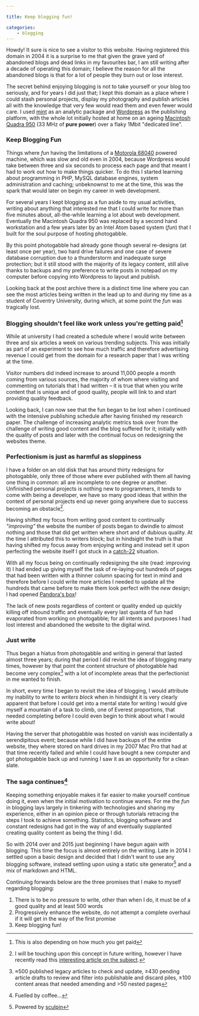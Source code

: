 ```yaml
---

title: Keep blogging fun!

categories:
    - blogging
---
```


Howdy! It sure is nice to see a visitor to this website. Having registered this domain in 2004 it is a surprise to me that given the grave yard of abandoned blogs and dead links in my favourites bar, I am still writing after a decade of operating this domain; I believe the reason for all the abandoned blogs is that for a lot of people they burn out or lose interest.

The secret behind enjoying blogging is not to take yourself or your blog too seriously, and for years I did just that; I kept this domain as a place where I could stash personal projects, display my photography and publish articles all with the knowledge that very few would read them and even fewer would care. I used [mint](http://haveamint.com/) as an analytic package and [Wordpress](https://wordpress.org/) as the publishing platform, with the whole lot initially hosted at home on an ageing [Macintosh Quadra 950](http://en.wikipedia.org/wiki/Macintosh_Quadra_950) (33 MHz of **pure power**) over a flaky 1Mbit "dedicated line".

### Keep Blogging Fun

Things where *fun* having the limitations of a [Motorola 68040](http://en.wikipedia.org/wiki/Motorola_68040) powered machine, which was slow and old even in 2004, because Wordpress would take between three and six seconds to process each page and that meant I had to work out how to make things quicker. To do this I started learning about programming in PHP, MySQL database engines, system administration and caching; unbeknownst to me at the time, this was the spark that would later on begin my career in web development.

For several years I kept blogging as a fun aside to my usual activities, writing about anything that interested me that I could write for more than five minutes about, all-the-while learning a lot about web development. Eventually the Macintosh Quadra 950 was replaced by a second hand workstation and a few years later by an Intel Atom based system (*fun*) that I built for the soul purpose of hosting photogabble.

By this point photogabble had already gone though several re-designs (at least once per year), two hard drive failures and one case of severe database corruption due to a thunderstorm and inadequate surge protection; but it still stood with the majority of its legacy content, still alive thanks to backups and my preference to write posts in notepad on my computer before copying into Wordpress to layout and publish.

Looking back at the post archive there is a distinct time line where you can see the most articles being written in the lead up to and during my time as a student of Coventry University, during which, at some point the *fun* was tragically lost.

### Blogging shouldn't feel like work unless you're getting paid[^1]

While at university I had created a schedule where I would write between three and six articles a week on various trending subjects. This was initially as part of an experiment to see how much traffic and therefore advertising revenue I could get from the domain for a research paper that I was writing at the time.

Visitor numbers did indeed increase to around 11,000 people a month coming from various sources, the majority of whom where visiting and commenting on tutorials that I had written &ndash; it is true that when you write content that is unique and of good quality, people will link to and start providing quality feedback.

Looking back, I can now see that the fun began to be lost when I continued with the intensive publishing schedule after having finished my research paper. The challenge of increasing analytic metrics took over from the challenge of writing good content and the blog suffered for it; initially with the quality of posts and later with the continual focus on redesigning the websites theme.

### Perfectionism is just as harmful as sloppiness

I have a folder on an old disk that has around thirty redesigns for photogabble, only three of those where ever published with them all having one thing in common: all are incomplete to one degree or another. Unfinished personal projects is nothing new to programmers, it tends to come with being a developer, we have so many good ideas that within the context of personal projects end up never going anywhere due to success becoming an obstacle[^2].

Having shifted my focus from writing good content to continually *"improving"* the website the number of posts began to dwindle to almost nothing and those that did get written where short and of dubious quality. At the time I attributed this to writers block; but in hindsight the truth is that having shifted my focus away from enjoying writing and instead set it upon perfecting the website itself I got stuck in a [catch-22](http://www.merriam-webster.com/dictionary/catch%2022) situation.

With all my focus being on continually redesigning the site (read: improving it) I had ended up giving myself the task of re-laying-out hundreds of pages that had been written with a thinner column spacing for text in mind and therefore before I could write more articles I needed to update all the hundreds that came before to make them look perfect with the *new* design; I had opened [Pandora's box](http://en.wikipedia.org/wiki/Pandora%27s_box)!

The lack of new posts regardless of content or quality ended up quickly killing off inbound traffic and eventually every last quanta of fun had evaporated from working on photogabble; for all intents and purposes I had lost interest and abandoned the website to the digital wind.

### Just write

Thus began a hiatus from photogabble and writing in general that lasted almost three years; during that period I did revisit the idea of blogging many times, however by that point the content structure of photogabble had become very complex[^3] with a lot of incomplete areas that the perfectionist in me wanted to finish.

In short, every time I began to revisit the idea of blogging, I would attribute my inability to write to *writers block* when in hindsight it is very clearly apparent that before I could get into a mental state for writing I would give myself a mountain of a task to climb, one of Everest proportions, that needed completing before I could even begin to think about what I would write about!

Having the server that photogabble was hosted on vanish was incidentally a serendipitous event; because while I did have backups of the entire website, they where stored on hard drives in my 2007 Mac Pro that had at that time recently failed and while I could have bought a new computer and got photogabble back up and running I saw it as an opportunity for a clean slate.

### The saga continues[^4]

Keeping something enjoyable makes it far easier to make yourself continue doing it, even when the initial motivation to continue wanes. For me the *fun* in blogging lays largely in tinkering with technologies and sharing my experience, either in an opinion piece or through tutorials retracing the steps I took to achieve something. Statistics, blogging software and constant redesigns had got in the way of and eventually supplanted creating quality content as being the thing I did.

So with 2014 over and 2015 just beginning I have begun again with blogging. This time the focus is almost entirely on the writing. Late in 2014 I settled upon a basic design and decided that I didn't want to use any blogging software, instead settling upon using a static site generator[^5] and a mix of markdown and HTML.

Continuing forwards below are the three promises that I make to myself regarding blogging:

1. There is to be no pressure to write, other than when I do, it must be of a good quality and at least 500 words
2. Progressively enhance the website, do not attempt a complete overhaul if it will get in the way of the first promise
3. Keep blogging fun!

[^1]: This is also depending on how much you get paid
[^2]: I will be touching upon this concept in future writing, however I have recently read this [interesting article on the subject](http://programmer-hek.blogspot.co.uk/2014/11/as-programmers-why-we-never-finish-our.html).
[^3]: &asymp;500 published legacy articles to check and update, &ge;430 pending article drafts to review and filter into publishable and discard piles, &ge;100 content areas that needed amending and &gt;50 nested pages
[^4]: Fuelled by coffee&hellip;
[^5]: Powered by [sculpin](https://sculpin.io/)
